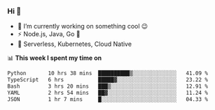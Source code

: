 ### Hi 👋

<!--
**nodejh/nodejh** is a ✨ _special_ ✨ repository because its `README.md` (this file) appears on your GitHub profile.

Here are some ideas to get you started:

- 🔭 I’m currently working on ...
- 🌱 I’m currently learning ...
- 👯 I’m looking to collaborate on ...
- 🤔 I’m looking for help with ...
- 💬 Ask me about ...
- 📫 How to reach me: ...
- 😄 Pronouns: ...
- ⚡ Fun fact: ...
-->

- 🔭 I’m currently working on something cool :wink:
- ⚡ Node.js, Java, Go :thought_balloon:
- 🤖 Serverless, Kubernetes, Cloud Native

📊 **This week I spent my time on**

<!--START_SECTION:waka-->

```txt
Python       10 hrs 38 mins  ██████████▒░░░░░░░░░░░░░░   41.09 %
TypeScript   6 hrs           █████▓░░░░░░░░░░░░░░░░░░░   23.22 %
Bash         3 hrs 20 mins   ███▒░░░░░░░░░░░░░░░░░░░░░   12.91 %
YAML         2 hrs 54 mins   ██▓░░░░░░░░░░░░░░░░░░░░░░   11.24 %
JSON         1 hr 7 mins     █░░░░░░░░░░░░░░░░░░░░░░░░   04.33 %
```

<!--END_SECTION:waka-->


<!--
:traffic_light: **Visitors**

![visitors](https://visitor-badge.glitch.me/badge?page_id=nodejh.nodejh)
-->
